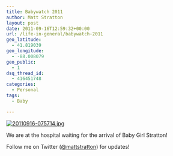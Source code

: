 ```yaml
---
title: Babywatch 2011
author: Matt Stratton
layout: post
date: 2011-09-16T12:59:32+00:00
url: /life-in-general/babywatch-2011
geo_latitude:
  - 41.819039
geo_longitude:
  - -88.008079
geo_public:
  - 1
dsq_thread_id:
  - 416451748
categories:
  - Personal
tags:
  - Baby

---
```

[<img src="/wp-content/uploads/20110916-075714.jpg" alt="20110916-075714.jpg" class="alignnone size-full" />][1]

We are at the hospital waiting for the arrival of Baby Girl Stratton! 

Follow me on Twitter ([@mattstratton][2]) for updates!

 [1]: /wp-content/uploads/20110916-075714.jpg
 [2]: http://twitter.com/mattstratton